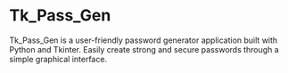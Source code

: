 # Tk_Pass_Gen
Tk_Pass_Gen is a user-friendly password generator application built with Python and Tkinter. Easily create strong and secure passwords through a simple graphical interface.
